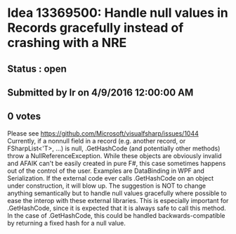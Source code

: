 # Idea 13369500: Handle null values in Records gracefully instead of crashing with a NRE #

## Status : open

## Submitted by lr on 4/9/2016 12:00:00 AM

## 0 votes

Please see https://github.com/Microsoft/visualfsharp/issues/1044
Currently, if a nonnull field in a record (e.g. another record, or FSharpList<'T>, ...) is null, .GetHashCode (and potentially other methods) throw a NullReferenceException.
While these objects are obviously invalid and AFAIK can't be easily created in pure F#, this case sometimes happens out of the control of the user.
Examples are DataBinding in WPF and Serialization.
If the external code ever calls .GetHashCode on an object under construction, it will blow up.
The suggestion is NOT to change anything semantically but to handle null values gracefully where possible to ease the interop with these external libraries. This is especially important for .GetHashCode, since it is expected that it is always safe to call this method.
In the case of .GetHashCode, this could be handled backwards-compatible by returning a fixed hash for a null value.

